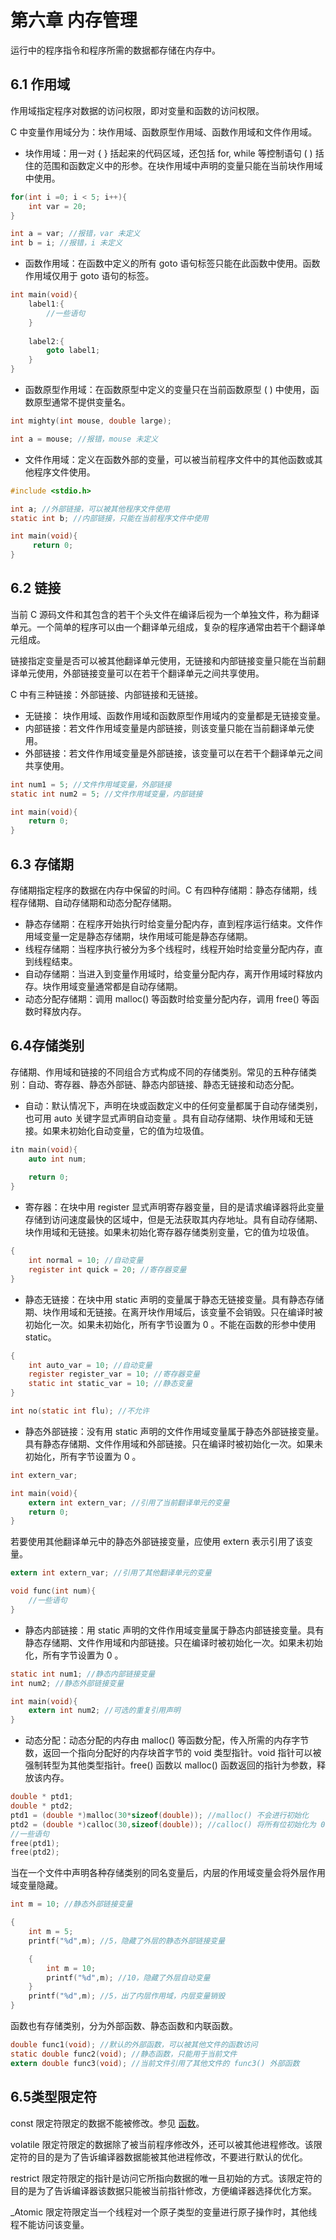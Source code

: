 # 第六章 内存管理

运行中的程序指令和程序所需的数据都存储在内存中。

## 6.1 作用域

作用域指定程序对数据的访问权限，即对变量和函数的访问权限。

C 中变量作用域分为：块作用域、函数原型作用域、函数作用域和文件作用域。

- 块作用域：用一对 { } 括起来的代码区域，还包括 for, while 等控制语句 ( ) 括住的范围和函数定义中的形参。在块作用域中声明的变量只能在当前块作用域中使用。

```c
for(int i =0; i < 5; i++){
    int var = 20;
}

int a = var; //报错，var 未定义
int b = i; //报错，i 未定义
```

- 函数作用域：在函数中定义的所有 goto 语句标签只能在此函数中使用。函数作用域仅用于 goto 语句的标签。

```c
int main(void){
    label1:{      
        //一些语句
    }
    
    label2:{
        goto label1;
    }
}
```

- 函数原型作用域：在函数原型中定义的变量只在当前函数原型 ( ) 中使用，函数原型通常不提供变量名。

```c
int mighty(int mouse, double large);

int a = mouse; //报错，mouse 未定义
```

- 文件作用域：定义在函数外部的变量，可以被当前程序文件中的其他函数或其他程序文件使用。

```c
#include <stdio.h>

int a; //外部链接，可以被其他程序文件使用 
static int b; //内部链接，只能在当前程序文件中使用

int main(void){
     return 0;
}
```

## 6.2 链接

当前 C 源码文件和其包含的若干个头文件在编译后视为一个单独文件，称为翻译单元。一个简单的程序可以由一个翻译单元组成，复杂的程序通常由若干个翻译单元组成。

链接指定变量是否可以被其他翻译单元使用，无链接和内部链接变量只能在当前翻译单元使用，外部链接变量可以在若干个翻译单元之间共享使用。

C 中有三种链接：外部链接、内部链接和无链接。

- 无链接： 块作用域、函数作用域和函数原型作用域内的变量都是无链接变量。
- 内部链接：若文件作用域变量是内部链接，则该变量只能在当前翻译单元使用。
- 外部链接：若文件作用域变量是外部链接，该变量可以在若干个翻译单元之间共享使用。

```c
int num1 = 5; //文件作用域变量，外部链接
static int num2 = 5; //文件作用域变量，内部链接

int main(void){
    return 0;
}
```

## 6.3 存储期

存储期指定程序的数据在内存中保留的时间。C 有四种存储期：静态存储期，线程存储期、自动存储期和动态分配存储期。

- 静态存储期：在程序开始执行时给变量分配内存，直到程序运行结束。文件作用域变量一定是静态存储期，块作用域可能是静态存储期。
- 线程存储期：当程序执行被分为多个线程时，线程开始时给变量分配内存，直到线程结束。
- 自动存储期：当进入到变量作用域时，给变量分配内存，离开作用域时释放内存。块作用域变量通常都是自动存储期。
- 动态分配存储期：调用 malloc() 等函数时给变量分配内存，调用 free() 等函数时释放内存。

## 6.4存储类别

存储期、作用域和链接的不同组合方式构成不同的存储类别。常见的五种存储类别：自动、寄存器、静态外部链、静态内部链接、静态无链接和动态分配。

- 自动：默认情况下，声明在块或函数定义中的任何变量都属于自动存储类别，也可用 auto 关键字显式声明自动变量 。具有自动存储期、块作用域和无链接。如果未初始化自动变量，它的值为垃圾值。

```c
itn main(void){
    auto int num;
      
    return 0;
}
```

- 寄存器：在块中用 register 显式声明寄存器变量，目的是请求编译器将此变量存储到访问速度最快的区域中，但是无法获取其内存地址。具有自动存储期、块作用域和无链接。如果未初始化寄存器存储类别变量，它的值为垃圾值。

```c
{
    int normal = 10; //自动变量
    register int quick = 20; //寄存器变量
}
```

- 静态无链接：在块中用 static 声明的变量属于静态无链接变量。具有静态存储期、块作用域和无链接。在离开块作用域后，该变量不会销毁。只在编译时被初始化一次。如果未初始化，所有字节设置为 0 。不能在函数的形参中使用 static。

```c
{
    int auto_var = 10; //自动变量
    register register_var = 10; //寄存器变量
    static int static_var = 10; //静态变量
}

int no(static int flu); //不允许
```

- 静态外部链接：没有用 static 声明的文件作用域变量属于静态外部链接变量。具有静态存储期、文件作用域和外部链接。只在编译时被初始化一次。如果未初始化，所有字节设置为 0 。

```c
int extern_var;

int main(void){
    extern int extern_var; //引用了当前翻译单元的变量
    return 0;
}
```

若要使用其他翻译单元中的静态外部链接变量，应使用 extern 表示引用了该变量。

```c
extern int extern_var; //引用了其他翻译单元的变量

void func(int num){
    //一些语句
}
```

- 静态内部链接：用 static 声明的文件作用域变量属于静态内部链接变量。具有静态存储期、文件作用域和内部链接。只在编译时被初始化一次。如果未初始化，所有字节设置为 0 。

```c
static int num1; //静态内部链接变量
int num2; //静态外部链接变量

int main(void){
    extern int num2; //可选的重复引用声明
}
```

- 动态分配：动态分配的内存由 malloc() 等函数分配，传入所需的内存字节数，返回一个指向分配好的内存块首字节的 void 类型指针。void 指针可以被强制转型为其他类型指针。free() 函数以 malloc() 函数返回的指针为参数，释放该内存。

```c
double * ptd1;
double * ptd2;
ptd1 = (double *)malloc(30*sizeof(double)); //malloc() 不会进行初始化
ptd2 = (double *)calloc(30,sizeof(double)); //calloc() 将所有位初始化为 0 
//一些语句
free(ptd1);
free(ptd2);
```

当在一个文件中声明各种存储类别的同名变量后，内层的作用域变量会将外层作用域变量隐藏。

```c
int m = 10; //静态外部链接变量

{
    int m = 5;
    printf("%d",m); //5，隐藏了外层的静态外部链接变量

    {
        int m = 10;
        printf("%d",m); //10，隐藏了外层自动变量
    }
    printf("%d",m); //5，出了内层作用域，内层变量销毁
}
```

函数也有存储类别，分为外部函数、静态函数和内联函数。

```c
double func1(void); //默认的外部函数，可以被其他文件的函数访问
static double func2(void); //静态函数，只能用于当前文件
extern double func3(void); //当前文件引用了其他文件的 func3() 外部函数
```

## 6.5类型限定符

const 限定符限定的数据不能被修改。参见 [函数](03.函数)。

volatile 限定符限定的数据除了被当前程序修改外，还可以被其他进程修改。该限定符的目的是为了告诉编译器数据能被其他进程修改，不要进行默认的优化。

restrict 限定符限定的指针是访问它所指向数据的唯一且初始的方式。该限定符的目的是为了告诉编译器该数据只能被当前指针修改，方便编译器选择优化方案。

\_Atomic 限定符限定当一个线程对一个原子类型的变量进行原子操作时，其他线程不能访问该变量。
